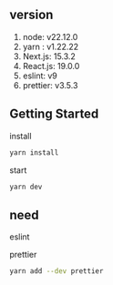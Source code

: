 ## version

1. node: v22.12.0
2. yarn : v1.22.22
3. Next.js: 15.3.2
4. React.js: 19.0.0
5. eslint: v9
6. prettier: v3.5.3

## Getting Started

install

```bash
yarn install
```

start

```bash
yarn dev
```

## need

eslint

prettier

```bash
yarn add --dev prettier
```